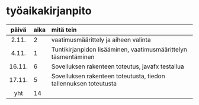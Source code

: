 # työaikakirjanpito

| päivä | aika | mitä tein  |
| :----:|:-----| :-----|
|2.11.  | 2    |vaatimusmäärittely ja aiheen valinta |
|4.11.  | 1    |Tuntikirjanpidon lisääminen, vaatimusmäärittelyn täsmentäminen|
|16.11.  | 6    |Sovelluksen rakenteen toteutus, javafx testailua|
|17.11.  | 5    |Sovelluksen rakenteen toteutusta, tiedon tallennuksen toteutusta|
| yht   | 14   | |
